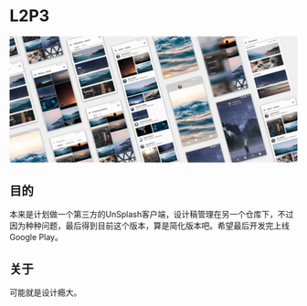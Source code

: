 # L2P3
![Artboard](https://github.com/DroidWorkerLYF/L2P3/blob/master/Artboard.png?raw=true)

## 目的
本来是计划做一个第三方的UnSplash客户端，设计稿管理在另一个仓库下，不过因为种种问题，最后得到目前这个版本，算是简化版本吧。希望最后开发完上线Google Play。

## 关于
可能就是设计瘾大。